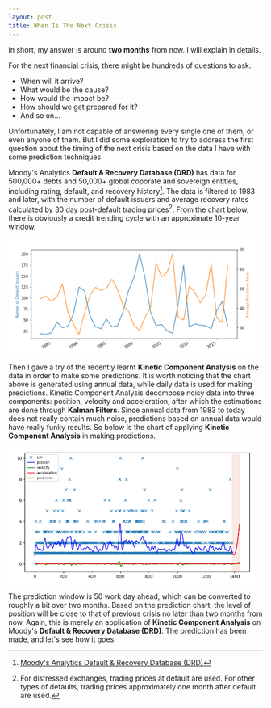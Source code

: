 ```yaml
---
layout: post
title: When Is The Next Crisis
---
```


In short, my answer is around **two months** from now. I will explain in details.

For the next financial crisis, there might be hundreds of questions to ask. 
+ When will it arrive? 
+ What would be the cause? 
+ How would the impact be?
+ How should we get prepared for it?
+ And so on...

Unfortunately, I am not capable of answering every single one of them, or even anyone of them. But I did some exploration to try to address the first question about the timing of the next crisis based on the data I have with some prediction techniques. 

Moody's Analytics **Default & Recovery Database (DRD)** has data for 500,000+ debts and 50,000+ global coporate and sovereign entities, including rating, default, and recovery history[^first]. The data is filtered to 1983 and later, with the number of default issuers and average recovery rates calculated by 30 day post-default trading prices[^second]. From the chart below, there is obviously a credit trending cycle with an approximate 10-year window.

![Moodys_Default_Recovery](/images/Moodys_Default_Recovery.png)

Then I gave a try of the recently learnt **Kinetic Component Analysis** on the data in order to make some predictions. It is worth noticing that the chart above is generated using annual data, while daily data is used for making predictions. Kinetic Component Analysis decompose noisy data into three components: position, velocity and acceleration, after which the estimations are done through **Kalman Filters**. Since annual data from 1983 to today does not really contain much noise, predictions based on annual data would have really funky results. So below is the chart of applying **Kinetic Component Analysis** in making predictions.

![KCA_Default_Prediction](/images/KCA_Default_Prediction.png)

The prediction window is 50 work day ahead, which can be converted to roughly a bit over two months. Based on the prediction chart, the level of position will be close to that of previous crisis no later than two months from now. Again, this is merely an application of **Kinetic Component Analysis** on Moody's **Default & Recovery Database (DRD)**. The prediction has been made, and let's see how it goes.




[^first]: [Moody's Analytics Default & Recovery Database (DRD)](https://www.moodysanalytics.com/product-list/default-and-recovery-database)
[^second]: For distressed exchanges, trading prices at default are used. For other types of defaults, trading prices approximately one month after default are used.
